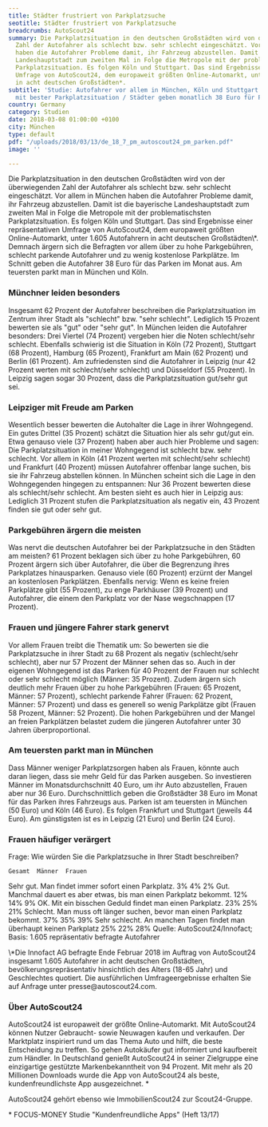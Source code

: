 ```yaml
---
title: Städter frustriert von Parkplatzsuche
seotitle: Städter frustriert von Parkplatzsuche
breadcrumbs: AutoScout24
summary: Die Parkplatzsituation in den deutschen Großstädten wird von der überwiegenden
  Zahl der Autofahrer als schlecht bzw. sehr schlecht eingeschätzt. Vor allem in München
  haben die Autofahrer Probleme damit, ihr Fahrzeug abzustellen. Damit ist die bayerische
  Landeshauptstadt zum zweiten Mal in Folge die Metropole mit der problematischsten
  Parkplatzsituation. Es folgen Köln und Stuttgart. Das sind Ergebnisse einer repräsentativen
  Umfrage von AutoScout24, dem europaweit größten Online-Automarkt, unter 1.605 Autofahrern
  in acht deutschen Großstädten*.
subtitle: 'Studie: Autofahrer vor allem in München, Köln und Stuttgart genervt / Leipzig
  mit bester Parkplatzsituation / Städter geben monatlich 38 Euro für Parken aus'
country: Germany
category: Studien
date: 2018-03-08 01:00:00 +0100
city: München
type: default
pdf: "/uploads/2018/03/13/de_18_7_pm_autoscout24_pm_parken.pdf"
image: ''

---
```

<p>
Die Parkplatzsituation in den deutschen Großstädten wird von der überwiegenden Zahl der Autofahrer als schlecht bzw. sehr schlecht eingeschätzt. Vor allem in München haben die Autofahrer Probleme damit, ihr Fahrzeug abzustellen. Damit ist die bayerische Landeshauptstadt zum zweiten Mal in Folge die Metropole mit der problematischsten Parkplatzsituation. Es folgen Köln und Stuttgart. Das sind Ergebnisse einer repräsentativen Umfrage von AutoScout24, dem europaweit größten Online-Automarkt, unter 1.605 Autofahrern in acht deutschen Großstädten\*. Demnach ärgern sich die Befragten vor allem über zu hohe Parkgebühren, schlecht parkende Autofahrer und zu wenig kostenlose Parkplätze. Im Schnitt geben die Autofahrer 38 Euro für das Parken im Monat aus. Am teuersten parkt man in München und Köln.
</p><h3>
Münchner leiden besonders
</h3>
<p>
Insgesamt 62 Prozent der Autofahrer beschreiben die Parkplatzsituation im Zentrum ihrer Stadt als "schlecht" bzw. "sehr schlecht". Lediglich 15 Prozent bewerten sie als "gut" oder "sehr gut". In München leiden die Autofahrer besonders: Drei Viertel (74 Prozent) vergeben hier die Noten schlecht/sehr schlecht. Ebenfalls schwierig ist die Situation in Köln (72 Prozent), Stuttgart (68 Prozent), Hamburg (65 Prozent), Frankfurt am Main (62 Prozent) und Berlin (61 Prozent). Am zufriedensten sind die Autofahrer in Leipzig (nur 42 Prozent werten mit schlecht/sehr schlecht) und Düsseldorf (55 Prozent). In Leipzig sagen sogar 30 Prozent, dass die Parkplatzsituation gut/sehr gut sei.
</p>
<h3>
Leipziger mit Freude am Parken
</h3>
<p>
Wesentlich besser bewerten die Autohalter die Lage in ihrer Wohngegend. Ein gutes Drittel (35 Prozent) schätzt die Situation hier als sehr gut/gut ein. Etwa genauso viele (37 Prozent) haben aber auch hier Probleme und sagen: Die Parkplatzsituation in meiner Wohngegend ist schlecht bzw. sehr schlecht. Vor allem in Köln (41 Prozent werten mit schlecht/sehr schlecht) und Frankfurt (40 Prozent) müssen Autofahrer offenbar lange suchen, bis sie ihr Fahrzeug abstellen können. In München scheint sich die Lage in den Wohngegenden hingegen zu entspannen: Nur 36 Prozent bewerten diese als schlecht/sehr schlecht. Am besten sieht es auch hier in Leipzig aus: Lediglich 31 Prozent stufen die Parkplatzsituation als negativ ein, 43 Prozent finden sie gut oder sehr gut.
</p>
<h3>
Parkgebühren ärgern die meisten
</h3>
<p>
Was nervt die deutschen Autofahrer bei der Parkplatzsuche in den Städten am meisten? 61 Prozent beklagen sich über zu hohe Parkgebühren, 60 Prozent ärgern sich über Autofahrer, die über die Begrenzung ihres Parkplatzes hinausparken. Genauso viele (60 Prozent) erzürnt der Mangel an kostenlosen Parkplätzen. Ebenfalls nervig: Wenn es keine freien Parkplätze gibt (55 Prozent), zu enge Parkhäuser (39 Prozent) und Autofahrer, die einem den Parkplatz vor der Nase wegschnappen (17 Prozent).
</p>
<h3>
Frauen und jüngere Fahrer stark genervt
</h3>
<p>
Vor allem Frauen treibt die Thematik um: So bewerten sie die Parkplatzsuche in ihrer Stadt zu 68 Prozent als negativ (schlecht/sehr schlecht), aber nur 57 Prozent der Männer sehen das so. Auch in der eigenen Wohngegend ist das Parken für 40 Prozent der Frauen nur schlecht oder sehr schlecht möglich (Männer: 35 Prozent). Zudem ärgern sich deutlich mehr Frauen über zu hohe Parkgebühren (Frauen: 65 Prozent, Männer: 57 Prozent), schlecht parkende Fahrer (Frauen: 62 Prozent, Männer: 57 Prozent) und dass es generell so wenig Parkplätze gibt (Frauen 58 Prozent, Männer: 52 Prozent). Die hohen Parkgebühren und der Mangel an freien Parkplätzen belastet zudem die jüngeren Autofahrer unter 30 Jahren überproportional.
</p>
<h3>
Am teuersten parkt man in München
</h3>
<p>
Dass Männer weniger Parkplatzsorgen haben als Frauen, könnte auch daran liegen, dass sie mehr Geld für das Parken ausgeben. So investieren Männer im Monatsdurchschnitt 40 Euro, um ihr Auto abzustellen, Frauen aber nur 36 Euro. Durchschnittlich geben die Großstädter 38 Euro im Monat für das Parken ihres Fahrzeugs aus. Parken ist am teuersten in München (50 Euro) und Köln (46 Euro). Es folgen Frankfurt und Stuttgart (jeweils 44 Euro). Am günstigsten ist es in Leipzig (21 Euro) und Berlin (24 Euro).
</p>
<h3>
Frauen häufiger verärgert
</h3>
<p>
Frage: Wie würden Sie die Parkplatzsuche in Ihrer Stadt beschreiben?

 	Gesamt	Männer	Frauen
Sehr gut. Man findet immer sofort einen Parkplatz.	3%	4%	2%
Gut. Manchmal dauert es aber etwas, bis man einen Parkplatz bekommt.	12%	14%	9%
OK. Mit ein bisschen Geduld findet man einen Parkplatz.	23%	25%	21%
Schlecht. Man muss oft länger suchen, bevor man einen Parkplatz bekommt.	37%	35%	39%
Sehr schlecht. An manchen Tagen findet man überhaupt keinen Parkplatz	25%	22%	28%
Quelle: AutoScout24/Innofact; Basis: 1.605 repräsentativ befragte Autofahrer
</p>
<p>
\*Die Innofact AG befragte Ende Februar 2018 im Auftrag von AutoScout24 insgesamt 1.605 Autofahrer in acht deutschen Großstädten, bevölkerungsrepräsentativ hinsichtlich des Alters (18-65 Jahr) und Geschlechtes quotiert. Die ausführlichen Umfrageergebnisse erhalten Sie auf Anfrage unter presse@autoscout24.com.
</p>
<h3>Über AutoScout24</h3>
<p>
AutoScout24 ist europaweit der größte Online-Automarkt. Mit AutoScout24 können Nutzer Gebraucht- sowie Neuwagen kaufen und verkaufen. Der Marktplatz inspiriert rund um das Thema Auto und hilft, die beste Entscheidung zu treffen. So gehen Autokäufer gut informiert und kaufbereit zum Händler. In Deutschland genießt AutoScout24 in seiner Zielgruppe eine einzigartige gestützte Markenbekanntheit von 94 Prozent. Mit mehr als 20 Millionen Downloads wurde die App von AutoScout24 als beste, kundenfreundlichste App ausgezeichnet. *
</p>
<p>
AutoScout24 gehört ebenso wie ImmobilienScout24 zur Scout24-Gruppe.
</p>
<p>
* FOCUS-MONEY Studie "Kundenfreundliche Apps" (Heft 13/17)
</p>

